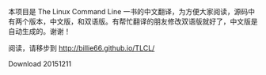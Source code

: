 
本项目是 The Linux Command Line 一书的中文翻译，为方便大家阅读，源码中有两个版本，中文版，和双语版。有帮忙翻译的朋友修改双语版就好了，中文版是自动生成的。谢谢！

阅读，请移步到 <http://billie66.github.io/TLCL/>

Download 20151211